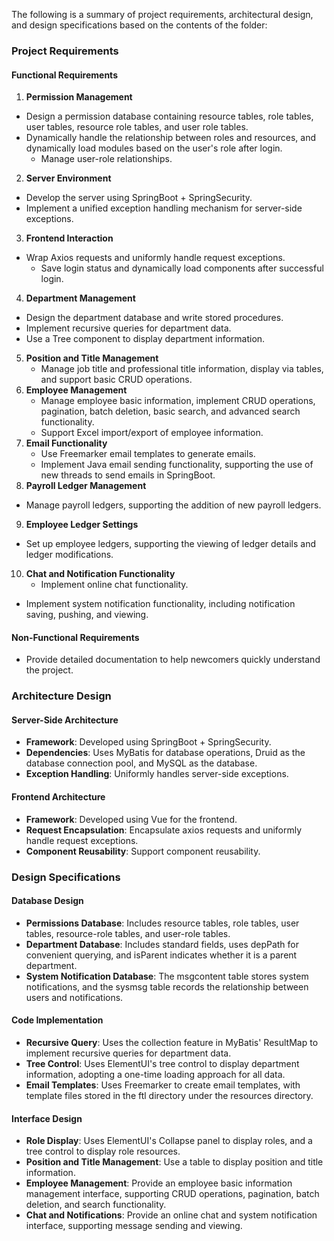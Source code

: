 The following is a summary of project requirements, architectural design, and design specifications based on the contents of the folder:

### Project Requirements
#### Functional Requirements
1. **Permission Management**
- Design a permission database containing resource tables, role tables, user tables, resource role tables, and user role tables.
- Dynamically handle the relationship between roles and resources, and dynamically load modules based on the user's role after login.
    - Manage user-role relationships.
2. **Server Environment**
- Develop the server using SpringBoot + SpringSecurity.
- Implement a unified exception handling mechanism for server-side exceptions.
3. **Frontend Interaction**
- Wrap Axios requests and uniformly handle request exceptions.
    - Save login status and dynamically load components after successful login.
4. **Department Management**
- Design the department database and write stored procedures.
- Implement recursive queries for department data.
- Use a Tree component to display department information.
5. **Position and Title Management**
    - Manage job title and professional title information, display via tables, and support basic CRUD operations.
6. **Employee Management**
    - Manage employee basic information, implement CRUD operations, pagination, batch deletion, basic search, and advanced search functionality.
    - Support Excel import/export of employee information.
7. **Email Functionality**
    - Use Freemarker email templates to generate emails.
    - Implement Java email sending functionality, supporting the use of new threads to send emails in SpringBoot.
8. **Payroll Ledger Management**
- Manage payroll ledgers, supporting the addition of new payroll ledgers.
9. **Employee Ledger Settings**
- Set up employee ledgers, supporting the viewing of ledger details and ledger modifications.
10. **Chat and Notification Functionality**
    - Implement online chat functionality.
- Implement system notification functionality, including notification saving, pushing, and viewing.

#### Non-Functional Requirements
- Provide detailed documentation to help newcomers quickly understand the project.

### Architecture Design
#### Server-Side Architecture
- **Framework**: Developed using SpringBoot + SpringSecurity.
- **Dependencies**: Uses MyBatis for database operations, Druid as the database connection pool, and MySQL as the database.
- **Exception Handling**: Uniformly handles server-side exceptions.

#### Frontend Architecture
- **Framework**: Developed using Vue for the frontend.
- **Request Encapsulation**: Encapsulate axios requests and uniformly handle request exceptions.
- **Component Reusability**: Support component reusability.

### Design Specifications
#### Database Design
- **Permissions Database**: Includes resource tables, role tables, user tables, resource-role tables, and user-role tables.
- **Department Database**: Includes standard fields, uses depPath for convenient querying, and isParent indicates whether it is a parent department.
- **System Notification Database**: The msgcontent table stores system notifications, and the sysmsg table records the relationship between users and notifications.

#### Code Implementation
- **Recursive Query**: Uses the collection feature in MyBatis' ResultMap to implement recursive queries for department data.
- **Tree Control**: Uses ElementUI's tree control to display department information, adopting a one-time loading approach for all data.
- **Email Templates**: Uses Freemarker to create email templates, with template files stored in the ftl directory under the resources directory.

#### Interface Design
- **Role Display**: Uses ElementUI's Collapse panel to display roles, and a tree control to display role resources.
- **Position and Title Management**: Use a table to display position and title information.
- **Employee Management**: Provide an employee basic information management interface, supporting CRUD operations, pagination, batch deletion, and search functionality.
- **Chat and Notifications**: Provide an online chat and system notification interface, supporting message sending and viewing.